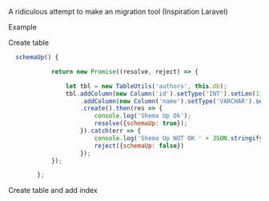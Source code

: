 A ridiculous attempt
to make an migration tool (Inspiration Laravel)

Example

Create table

```javascript
  schemaUp() {

            return new Promise((resolve, reject) => {

                let tbl = new TableUtils('authors', this.db);
                tbl.addColumn(new Column('id').setType('INT').setLen(11).setPrimary())
                    .addColumn(new Column('name').setType('VARCHAR').setLen(255).isNotNull())
                    .create().then(res => {
                        console.log('Shema Up Ok');
                        resolve({schemaUp: true});
                    }).catch(err => {
                        console.log('Shema Up NOT OK ' + JSON.stringify(err));
                        reject({schemaUp: false})
                    });
            });

        };
```

Create table and add index
